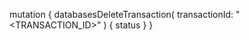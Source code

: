mutation {
    databasesDeleteTransaction(
        transactionId: "<TRANSACTION_ID>"
    ) {
        status
    }
}
